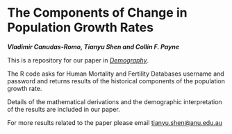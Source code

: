 # The Components of Change in Population Growth Rates
***Vladimir Canudas-Romo, Tianyu Shen and Collin F. Payne***

This is a repository for our paper in [*Demography*](https://doi.org/10.1215/00703370-9765067).

The R code asks for Human Mortality and Fertility Databases username and password and returns results of the historical components of the population growth rate.

Details of the mathematical derivations and the demographic interpretation of the results are included in our paper.

For more results related to the paper please email tianyu.shen@anu.edu.au
